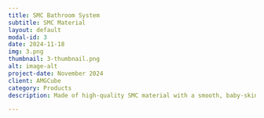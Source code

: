 ```yaml
---
title: SMC Bathroom System
subtitle: SMC Material
layout: default
modal-id: 3
date: 2024-11-18
img: 3.png
thumbnail: 3-thumbnail.png
alt: image-alt
project-date: November 2024
client: AMGCube
category: Products
description: Made of high-quality SMC material with a smooth, baby-skin-like touch, it effectively retains heat from air and hot water, ensuring a warm and comfortable bathing experience in winter without cold feet. The advanced hydrophobic surface allows water droplets to roll off quickly, keeping the surface dry. The SMC nano-coating provides 90% anti-mold efficiency and excellent antibacterial properties. The waterproof base features a raised edge design and integrated molding to prevent leaks entirely.

---
```

